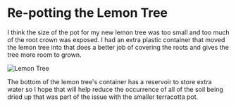 # Re-potting the Lemon Tree
I think the size of the pot for my new lemon tree was too small and too much of the
root crown was exposed. I had an extra plastic container that moved the lemon tree 
into that does a better job of covering the roots and gives the tree more room to grown.

![Lemon Tree]()

The bottom of the lemon tree's container has a reservoir to store extra water so I hope 
that will help reduce the occurrence of all of the soil being dried up that was part of
the issue with the smaller terracotta pot.
